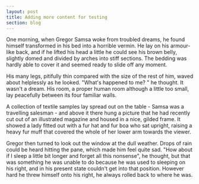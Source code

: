 ```yaml
---
layout: post
title: Adding more content for testing
section: blog
---
```


One morning, when Gregor Samsa woke from troubled dreams, he found himself transformed in his bed into a horrible
vermin. He lay on his armour-like back, and if he lifted his head a little he could see his brown belly, slightly
domed and divided by arches into stiff sections. The bedding was hardly able to cover it and seemed ready to slide off
any moment.

His many legs, pitifully thin compared with the size of the rest of him, waved about helplessly as he looked.
"What's happened to me? " he thought. It wasn't a dream. His room, a proper human room although a little too small,
lay peacefully between its four familiar walls.

A collection of textile samples lay spread out on the table - Samsa was a travelling salesman - and above it there
hung a picture that he had recently cut out of an illustrated magazine and housed in a nice, gilded frame. It showed
a lady fitted out with a fur hat and fur boa who sat upright, raising a heavy fur muff that covered the whole of her
lower arm towards the viewer.

Gregor then turned to look out the window at the dull weather. Drops of rain could be heard hitting the pane, which
made him feel quite sad. "How about if I sleep a little bit longer and forget all this nonsense", he thought, but that
was something he was unable to do because he was used to sleeping on his right, and in his present state couldn't get
into that position. However hard he threw himself onto his right, he always rolled back to where he was.
